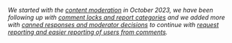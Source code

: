 _We started with the [content moderation](/2023/10/02/moderation) in October 2023, we have been following up with [comment locks and report categories](/2023/10/18/comment-locking-and-report-categories) and we added more with [canned responses and moderator decisions](/2023/12/13/canned-responses-and-moderator-decisions) to continue with [request reporting and easier reporting of users from comments](/2023/12/21/request-reports-and-comment-reports)._
